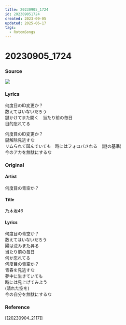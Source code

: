 ```yaml
---
title: 20230905_1724
id: 202309051724
created: 2023-09-05
updated: 2025-06-17
tags:
  - RotomSongs
---
```

# 20230905_1724

### Source

![](https://x.com/Starlystrongest/status/1698975268453695887)

### Lyrics

何度目のID変更か？  
数えてはいないだろう  
鍵かけてまた開く　当たり前の毎日  
目的忘れてる  

何度目のID変更か？  
鍵解除見逃すな  
リムられて凹んでいても　時にはフォロバされる　(謎の基準)  
今のアカを無駄にするな  

### Original

#### Artist

何度目の青空か？ 

#### Title

乃木坂46

#### Lyrics

何度目の青空か？  
数えてはいないだろう  
陽は沈みまた昇る  
当たり前の毎日  
何か忘れてる  
何度目の青空か？  
青春を見逃すな  
夢中に生きていても  
時には見上げてみよう  
(晴れた空を)  
今の自分を無駄にするな  

### Reference  

[[20230904_2117]]